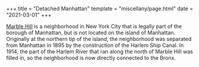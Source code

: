 +++
title = "Detached Manhattan"
template = "miscellany/page.html"
date = "2021-03-01"
+++

[Marble Hill](https://en.wikipedia.org/wiki/Marble_Hill,_Manhattan#Separation_from_Manhattan_Island) is a neighborhood in New York City that is legally part of the borough of Manhattan, but is not located on the island of Manhattan. Originally at the northern tip of the island, the neighborhood was separated from Manhattan in 1895 by the construction of the Harlem Ship Canal. In 1914, the part of the Harlem River that ran along the north of Marble Hill was filled in, so the neighborhood is now directly connected to the Bronx.